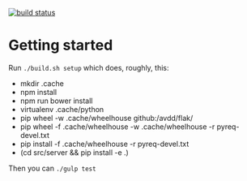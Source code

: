 
[![build status](https://travis-ci.org/avdd/carenet-ng.svg?branch=master)](https://travis-ci.org/avdd/carenet-ng)


# Getting started

Run `./build.sh setup` which does, roughly, this:

- mkdir .cache
- npm install
- npm run bower install
- virtualenv .cache/python
- pip wheel -w .cache/wheelhouse github:/avdd/flak/
- pip wheel -f .cache/wheelhouse -w .cache/wheelhouse -r pyreq-devel.txt
- pip install -f .cache/wheelhouse -r pyreq-devel.txt
- (cd src/server && pip install -e .)

Then you can `./gulp test`

